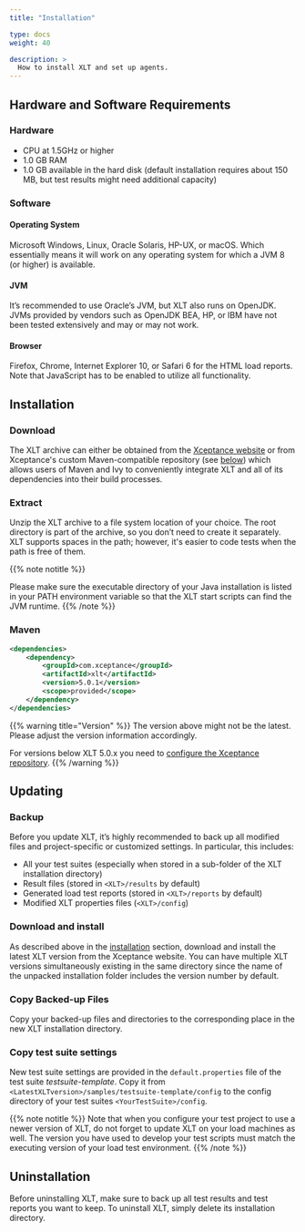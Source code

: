```yaml
---
title: "Installation"

type: docs
weight: 40

description: >
  How to install XLT and set up agents.
---
```


## Hardware and Software Requirements

### Hardware

-   CPU at 1.5GHz or higher
-   1.0 GB RAM
-   1.0 GB available in the hard disk (default installation requires
    about 150 MB, but test results might need additional capacity)

### Software
#### Operating System 
Microsoft Windows, Linux, Oracle Solaris, HP-UX, or macOS. Which essentially means it will work on any operating system for which a JVM 8 (or higher) is available.
#### JVM 
It’s recommended to use Oracle’s JVM, but XLT also runs on OpenJDK. JVMs provided by vendors such as OpenJDK BEA, HP, or IBM have not been tested extensively and may or may not work.
#### Browser 
Firefox, Chrome, Internet Explorer 10, or Safari 6 for the HTML load reports. Note that JavaScript has to be enabled to utilize all functionality.

## Installation

### Download
The XLT archive can either be obtained from the <a href="https://www.xceptance.com/en/xlt/download.html" target="_blank">Xceptance website</a> or from Xceptance's custom Maven-compatible repository (see [below](#maven)) which allows users of Maven and Ivy to conveniently integrate XLT and all of its dependencies into their build processes.

### Extract
Unzip the XLT archive to a file system location of your choice. The root directory is part of the archive, so you don’t need to create it separately. XLT supports spaces in the path; however, it's easier to code tests when the path is free of them.

{{% note notitle %}}

Please make sure the executable directory of your Java installation is listed in your PATH environment variable so that the XLT start scripts can find the JVM runtime.
{{% /note %}}


### Maven

```xml
<dependencies>
    <dependency>
        <groupId>com.xceptance</groupId>
        <artifactId>xlt</artifactId>
        <version>5.0.1</version>
        <scope>provided</scope>
    </dependency>
</dependencies>
```
{{% warning title="Version" %}}
The version above might not be the latest. Please adjust the version information accordingly.

For versions below XLT 5.0.x you need to [configure the Xceptance repository](../../advanced/200-maven-builds/).
{{% /warning %}}

## Updating

### Backup
Before you update XLT, it’s highly recommended to back up all modified files and project-specific or customized settings. In particular, this includes:

* All your test suites (especially when stored in a sub-folder of the XLT installation directory)
* Result files (stored in `<XLT>/results` by default)
* Generated load test reports (stored in `<XLT>/reports` by default)
* Modified XLT properties files (`<XLT>/config`)

### Download and install
As described above in the [installation](#installation) section, download and install the latest XLT version from the Xceptance website. You can have multiple XLT versions simultaneously existing in the same directory since the name of the unpacked installation folder includes the version number by default.

### Copy Backed-up Files
Copy your backed-up files and directories to the corresponding place in the new XLT installation directory.

### Copy test suite settings
New test suite settings are provided in the `default.properties` file of the test suite *testsuite-template*. Copy it from `<LatestXLTversion>/samples/testsuite-template/config` to the config directory of your test suites `<YourTestSuite>/config`.

{{% note notitle %}}
Note that when you configure your test project to use a newer version of XLT, do not forget to update XLT on your load machines as well. The version you have used to develop your test scripts must match the executing version of your load test environment.
{{% /note %}}

## Uninstallation
Before uninstalling XLT, make sure to back up all test results and test reports you want to keep. To uninstall XLT, simply delete its installation directory.
